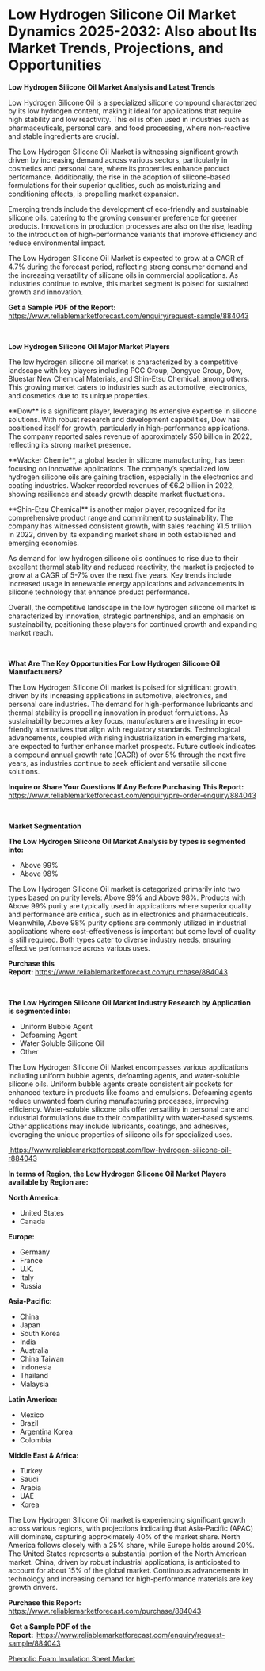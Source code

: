 <p><h1>Low Hydrogen Silicone Oil Market Dynamics 2025-2032: Also about Its Market Trends, Projections, and Opportunities</h1></p><p><strong>Low Hydrogen Silicone Oil Market Analysis and Latest Trends</strong></p>
<p><p>Low Hydrogen Silicone Oil is a specialized silicone compound characterized by its low hydrogen content, making it ideal for applications that require high stability and low reactivity. This oil is often used in industries such as pharmaceuticals, personal care, and food processing, where non-reactive and stable ingredients are crucial.</p><p>The Low Hydrogen Silicone Oil Market is witnessing significant growth driven by increasing demand across various sectors, particularly in cosmetics and personal care, where its properties enhance product performance. Additionally, the rise in the adoption of silicone-based formulations for their superior qualities, such as moisturizing and conditioning effects, is propelling market expansion. </p><p>Emerging trends include the development of eco-friendly and sustainable silicone oils, catering to the growing consumer preference for greener products. Innovations in production processes are also on the rise, leading to the introduction of high-performance variants that improve efficiency and reduce environmental impact.</p><p>The Low Hydrogen Silicone Oil Market is expected to grow at a CAGR of 4.7% during the forecast period, reflecting strong consumer demand and the increasing versatility of silicone oils in commercial applications. As industries continue to evolve, this market segment is poised for sustained growth and innovation.</p></p>
<p><strong>Get a Sample PDF of the Report:&nbsp;</strong> <a href="https://www.reliablemarketforecast.com/enquiry/request-sample/884043?utm_campaign=2778&utm_medium=2&utm_source=Github&utm_content=ia&utm_term=02042025&utm_id=low-hydrogen-silicone-oil">https://www.reliablemarketforecast.com/enquiry/request-sample/884043</a></p>
<p>&nbsp;</p>
<p><strong>Low Hydrogen Silicone Oil Major Market Players</strong></p>
<p><p>The low hydrogen silicone oil market is characterized by a competitive landscape with key players including PCC Group, Dongyue Group, Dow, Bluestar New Chemical Materials, and Shin-Etsu Chemical, among others. This growing market caters to industries such as automotive, electronics, and cosmetics due to its unique properties.</p><p>**Dow** is a significant player, leveraging its extensive expertise in silicone solutions. With robust research and development capabilities, Dow has positioned itself for growth, particularly in high-performance applications. The company reported sales revenue of approximately $50 billion in 2022, reflecting its strong market presence.</p><p>**Wacker Chemie**, a global leader in silicone manufacturing, has been focusing on innovative applications. The company’s specialized low hydrogen silicone oils are gaining traction, especially in the electronics and coating industries. Wacker recorded revenues of €6.2 billion in 2022, showing resilience and steady growth despite market fluctuations.</p><p>**Shin-Etsu Chemical** is another major player, recognized for its comprehensive product range and commitment to sustainability. The company has witnessed consistent growth, with sales reaching ¥1.5 trillion in 2022, driven by its expanding market share in both established and emerging economies.</p><p>As demand for low hydrogen silicone oils continues to rise due to their excellent thermal stability and reduced reactivity, the market is projected to grow at a CAGR of 5-7% over the next five years. Key trends include increased usage in renewable energy applications and advancements in silicone technology that enhance product performance.</p><p>Overall, the competitive landscape in the low hydrogen silicone oil market is characterized by innovation, strategic partnerships, and an emphasis on sustainability, positioning these players for continued growth and expanding market reach.</p></p>
<p>&nbsp;</p>
<p><strong>What Are The Key Opportunities For Low Hydrogen Silicone Oil Manufacturers?</strong></p>
<p><p>The Low Hydrogen Silicone Oil market is poised for significant growth, driven by its increasing applications in automotive, electronics, and personal care industries. The demand for high-performance lubricants and thermal stability is propelling innovation in product formulations. As sustainability becomes a key focus, manufacturers are investing in eco-friendly alternatives that align with regulatory standards. Technological advancements, coupled with rising industrialization in emerging markets, are expected to further enhance market prospects. Future outlook indicates a compound annual growth rate (CAGR) of over 5% through the next five years, as industries continue to seek efficient and versatile silicone solutions.</p></p>
<p><strong>Inquire or Share Your Questions If Any Before Purchasing This Report:</strong> <a href="https://www.reliablemarketforecast.com/enquiry/pre-order-enquiry/884043?utm_campaign=2778&utm_medium=2&utm_source=Github&utm_content=ia&utm_term=02042025&utm_id=low-hydrogen-silicone-oil">https://www.reliablemarketforecast.com/enquiry/pre-order-enquiry/884043</a></p>
<p>&nbsp;</p>
<p><strong>Market Segmentation</strong></p>
<p><strong>The Low Hydrogen Silicone Oil Market Analysis by types is segmented into:</strong></p>
<p><ul><li>Above 99%</li><li>Above 98%</li></ul></p>
<p><p>The Low Hydrogen Silicone Oil market is categorized primarily into two types based on purity levels: Above 99% and Above 98%. Products with Above 99% purity are typically used in applications where superior quality and performance are critical, such as in electronics and pharmaceuticals. Meanwhile, Above 98% purity options are commonly utilized in industrial applications where cost-effectiveness is important but some level of quality is still required. Both types cater to diverse industry needs, ensuring effective performance across various uses.</p></p>
<p><strong>Purchase this Report:&nbsp;</strong><a href="https://www.reliablemarketforecast.com/purchase/884043?utm_campaign=2778&utm_medium=2&utm_source=Github&utm_content=ia&utm_term=02042025&utm_id=low-hydrogen-silicone-oil">https://www.reliablemarketforecast.com/purchase/884043</a></p>
<p>&nbsp;</p>
<p><strong>The Low Hydrogen Silicone Oil Market Industry Research by Application is segmented into:</strong></p>
<p><ul><li>Uniform Bubble Agent</li><li>Defoaming Agent</li><li>Water Soluble Silicone Oil</li><li>Other</li></ul></p>
<p><p>The Low Hydrogen Silicone Oil Market encompasses various applications including uniform bubble agents, defoaming agents, and water-soluble silicone oils. Uniform bubble agents create consistent air pockets for enhanced texture in products like foams and emulsions. Defoaming agents reduce unwanted foam during manufacturing processes, improving efficiency. Water-soluble silicone oils offer versatility in personal care and industrial formulations due to their compatibility with water-based systems. Other applications may include lubricants, coatings, and adhesives, leveraging the unique properties of silicone oils for specialized uses.</p></p>
<p><a href="https://www.reliablemarketforecast.com/low-hydrogen-silicone-oil-r884043?utm_campaign=2778&utm_medium=2&utm_source=Github&utm_content=ia&utm_term=02042025&utm_id=low-hydrogen-silicone-oil">&nbsp;https://www.reliablemarketforecast.com/low-hydrogen-silicone-oil-r884043</a></p>
<p><strong>In terms of Region, the Low Hydrogen Silicone Oil Market Players available by Region are:</strong></p>
<p>
    <p> <strong> North America: </strong>
        <ul>
            <li>United States</li>
            <li>Canada</li>
        </ul>
        </p> 
    <p> <strong> Europe: </strong>
        <ul>
            <li>Germany</li>
            <li>France</li>
            <li>U.K.</li>
            <li>Italy</li>
            <li>Russia</li>
        </ul>
        </p> 
    <p> <strong> Asia-Pacific: </strong>
        <ul>
            <li>China</li>
            <li>Japan</li>
            <li>South Korea</li>
            <li>India</li>
            <li>Australia</li>
            <li>China Taiwan</li>
            <li>Indonesia</li>
            <li>Thailand</li>
            <li>Malaysia</li>
        </ul>
        </p> 
    <p> <strong> Latin America: </strong>
        <ul>
            <li>Mexico</li>
            <li>Brazil</li>
            <li>Argentina Korea</li>
            <li>Colombia</li>
        </ul>
        </p> 
    <p> <strong> Middle East & Africa: </strong>
        <ul>
            <li>Turkey</li>
            <li>Saudi</li>
            <li>Arabia</li>
            <li>UAE</li>
            <li>Korea</li>
        </ul>
    </p>
    </p>
<p><p>The Low Hydrogen Silicone Oil market is experiencing significant growth across various regions, with projections indicating that Asia-Pacific (APAC) will dominate, capturing approximately 40% of the market share. North America follows closely with a 25% share, while Europe holds around 20%. The United States represents a substantial portion of the North American market. China, driven by robust industrial applications, is anticipated to account for about 15% of the global market. Continuous advancements in technology and increasing demand for high-performance materials are key growth drivers.</p></p>
<p><strong>Purchase this Report: </strong><a href="https://www.reliablemarketforecast.com/purchase/884043?utm_campaign=2778&utm_medium=2&utm_source=Github&utm_content=ia&utm_term=02042025&utm_id=low-hydrogen-silicone-oil">https://www.reliablemarketforecast.com/purchase/884043</a></p>
<p>&nbsp;<strong>Get a Sample PDF of the Report:&nbsp;&nbsp;</strong><a href="https://www.reliablemarketforecast.com/enquiry/request-sample/884043?utm_campaign=2778&utm_medium=2&utm_source=Github&utm_content=ia&utm_term=02042025&utm_id=low-hydrogen-silicone-oil">https://www.reliablemarketforecast.com/enquiry/request-sample/884043</a></p>
<p><strong></strong></p>
<p><p><a href="https://github.com/akrachveslov/Market-Research-Report-List-1/blob/main/phenolic-foam-insulation-sheet-market.md?utm_campaign=2778&utm_medium=2&utm_source=Github&utm_content=ia&utm_term=02042025&utm_id=low-hydrogen-silicone-oil">Phenolic Foam Insulation Sheet Market</a></p></p>